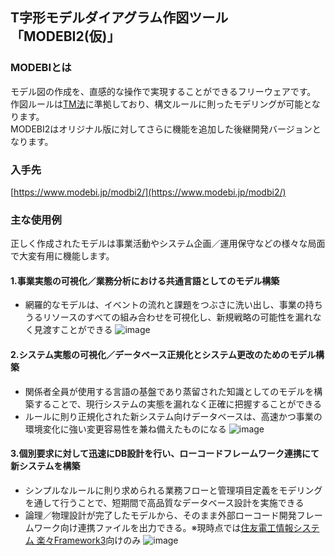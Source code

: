 ## T字形モデルダイアグラム作図ツール「MODEBI2(仮)」

### MODEBIとは

モデル図の作成を、直感的な操作で実現することができるフリーウェアです。  
作図ルールは[TM法](http://www.sdi-net.co.jp/tm-versions.htm)に準拠しており、構文ルールに則ったモデリングが可能となります。   
MODEBI2はオリジナル版に対してさらに機能を追加した後継開発バージョンとなります。

### 入手先
[https://www.modebi.jp/modbi2/](https://www.modebi.jp/modbi2/)

### 主な使用例
正しく作成されたモデルは事業活動やシステム企画／運用保守などの様々な局面で大変有用に機能します。

#### 1.事業実態の可視化／業務分析における共通言語としてのモデル構築
+ 網羅的なモデルは、イベントの流れと課題をつぶさに洗い出し、事業の持ちうるリソースのすべての組み合わせを可視化し、新規戦略の可能性を漏れなく見渡すことができる
![image](https://user-images.githubusercontent.com/7478819/147884643-9639345d-d1c5-4112-a4a7-484986575589.png)

#### 2.システム実態の可視化／データベース正規化とシステム更改のためのモデル構築
+ 関係者全員が使用する言語の基盤であり蒸留された知識としてのモデルを構築することで、現行システムの実態を漏れなく正確に把握することができる
+ ルールに則り正規化された新システム向けデータベースは、高速かつ事業の環境変化に強い変更容易性を兼ね備えたものになる
![image](https://user-images.githubusercontent.com/7478819/147884645-154212a5-12ec-4362-8c99-bd932c69b75a.png)

#### 3.個別要求に対して迅速にDB設計を行い、ローコードフレームワーク連携にて新システムを構築
+ シンプルなルールに則り求められる業務フローと管理項目定義をモデリングを通して行うことで、短期間で高品質なデータベース設計を実施できる
+ 論理／物理設計が完了したモデルから、そのまま外部ローコード開発フレームワーク向け連携ファイルを出力できる。※現時点では[住友電工情報システム 楽々Framework3](https://www.sei-info.co.jp/framework/)向けのみ
![image](https://user-images.githubusercontent.com/7478819/147884650-b907b8e9-4b4d-4c0e-92d3-e88972a514fa.png)


